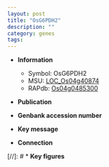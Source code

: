 ```yaml
---
layout: post
title: "OsG6PDH2"
description: ""
category: genes
tags: 
---
```


* **Information**  
    + Symbol: OsG6PDH2  
    + MSU: [LOC_Os04g40874](http://rice.uga.edu/cgi-bin/ORF_infopage.cgi?orf=LOC_Os04g40874)  
    + RAPdb: [Os04g0485300](http://rapdb.dna.affrc.go.jp/viewer/gbrowse_details/irgsp1?name=Os04g0485300)  

* **Publication**  

* **Genbank accession number**  

* **Key message**  

* **Connection**  

[//]: # * **Key figures**  


